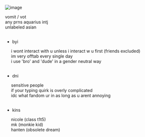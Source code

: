 ![image](https://user-images.githubusercontent.com/93667509/160171872-0eed554a-b560-4788-8f97-a4cdbd9f8b53.png)

vomit / vot<br>
any prns aquarius intj<br>
unlabeled asian<br>
<br>
<ul>
	<li>byi</li>
</ul>
<div style="margin-left: 20px;">
	i wont interact with u unless i interact w u first (friends excluded)<br>
	im very offtab every single day<br>
	i use 'bro' and 'dude' in a gender neutral way<br>
	<br>
</div>
<ul>
	<li>dni</li>
</ul>
<div style="margin-left: 20px;">
	sensitive people<br>
	if your typing quirk is overly complicated<br>
	idc what fandom ur in as long as u arent annoying<br>
	<br>
</div>
<ul>
	<li>kins</li>
</ul>
<div style="margin-left: 20px;">
	nicole (class t1t5)<br>
	mk (monkie kid)<br>
	hanten (obsolete dream)<br>
</div>
<div style="margin-left: 20px;">
</div>
<div style="margin-left: 20px;">
</div>
